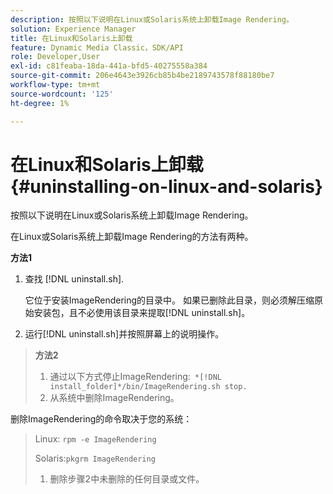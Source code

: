 ```yaml
---
description: 按照以下说明在Linux或Solaris系统上卸载Image Rendering。
solution: Experience Manager
title: 在Linux和Solaris上卸载
feature: Dynamic Media Classic，SDK/API
role: Developer,User
exl-id: c81feaba-18da-441a-bfd5-40275558a384
source-git-commit: 206e4643e3926cb85b4be2189743578f88180be7
workflow-type: tm+mt
source-wordcount: '125'
ht-degree: 1%

---
```


# 在Linux和Solaris上卸载{#uninstalling-on-linux-and-solaris}

按照以下说明在Linux或Solaris系统上卸载Image Rendering。

在Linux或Solaris系统上卸载Image Rendering的方法有两种。

**方法1**

1. 查找 [!DNL uninstall.sh].

   它位于安装ImageRendering的目录中。 如果已删除此目录，则必须解压缩原始安装包，且不必使用该目录来提取[!DNL uninstall.sh]。
1. 运行[!DNL uninstall.sh]并按照屏幕上的说明操作。

>**方法2**
>
>1. 通过以下方式停止ImageRendering:` *[!DNL install_folder]*/bin/ImageRendering.sh stop.`
>1. 从系统中删除ImageRendering。

>
>   
删除ImageRendering的命令取决于您的系统：
>
>   Linux: `rpm -e ImageRendering`
>
>   Solaris:`pkgrm ImageRendering`
>
>1. 删除步骤2中未删除的任何目录或文件。

>


